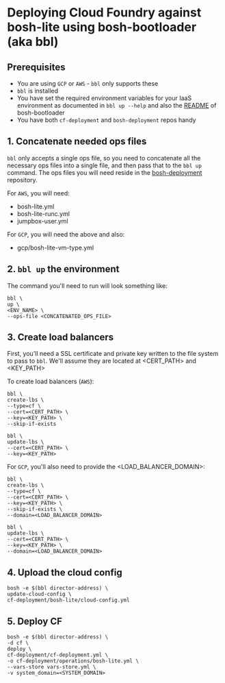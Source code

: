 # Deploying Cloud Foundry against bosh-lite using bosh-bootloader (aka bbl)

## Prerequisites

- You are using `GCP` or `AWS` - `bbl` only supports these
- `bbl` is installed
- You have set the required environment variables for your IaaS environment as documented in `bbl up --help` and also the [README](https://github.com/cloudfoundry/bosh-bootloader/blob/master/README.md) of bosh-bootloader
- You have both `cf-deployment` and `bosh-deployment` repos handy

## 1. Concatenate needed ops files

`bbl` only accepts a single ops file, so you need to concatenate all the necessary ops files into a single file, and then pass that to the `bbl up` command.  The ops files you will need reside in the [bosh-deployment](https://github.com/cloudfoundry/bosh-deployment) repository.

For `AWS`, you will need:
- bosh-lite.yml
- bosh-lite-runc.yml
- jumpbox-user.yml

For `GCP`, you will need the above and also:
-  gcp/bosh-lite-vm-type.yml

## 2. `bbl up` the environment

The command you'll need to run will look something like:

```
bbl \
up \
<ENV_NAME> \
--ops-file <CONCATENATED_OPS_FILE>
```

## 3. Create load balancers

First, you'll need a SSL certificate and private key written to the file system to pass to `bbl`.  We'll assume they are located at <CERT_PATH> and <KEY_PATH>

To create load balancers (`AWS`):
```
bbl \
create-lbs \
--type=cf \
--cert=<CERT_PATH> \
--key=<KEY_PATH> \
--skip-if-exists

bbl \
update-lbs \
--cert=<CERT_PATH> \
--key=<KEY_PATH>
```

For `GCP`, you'll also need to provide the <LOAD_BALANCER_DOMAIN>:
```
bbl \
create-lbs \
--type=cf \
--cert=<CERT_PATH> \
--key=<KEY_PATH> \
--skip-if-exists \
--domain=<LOAD_BALANCER_DOMAIN>

bbl \
update-lbs \
--cert=<CERT_PATH> \
--key=<KEY_PATH> \
--domain=<LOAD_BALANCER_DOMAIN>
```


## 4. Upload the cloud config

```
bosh -e $(bbl director-address) \
update-cloud-config \
cf-deployment/bosh-lite/cloud-config.yml
```

## 5. Deploy CF
```
bosh -e $(bbl director-address) \
-d cf \
deploy \
cf-deployment/cf-deployment.yml \
-o cf-deployment/operations/bosh-lite.yml \
--vars-store vars-store.yml \
-v system_domain=<SYSTEM_DOMAIN>
```
